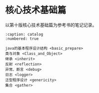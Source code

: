 # 核心技术基础篇

以第十版核心技术基础篇为参考书的笔记记录。

```{toctree}
:caption: catalog
:numbered: true

java的基本程序设计结构 <basic_prepare>
类与对象 <Class_and_Object>
继承 <inherit>
反射 <reflection>
异常、断言 <debug>
日志 <logger>
泛型程序设计 <genericity>
集合 <gather>
```
